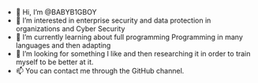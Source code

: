 - 👋 Hi, I’m @BABYB1GBOY
- 👀 I’m interested in enterprise security and data protection in organizations and Cyber Security
- 🌱 I’m currently learning about full programming Programming in many languages and then adapting
- 💞️ I’m looking for something I like and then researching it in order to train myself to be better at it.
- 📫 You can contact me through the GitHub channel.
